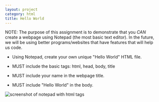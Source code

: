 ```yaml
---
layout: project
category: html
title: Hello World
---
```


NOTE: The purpose of this assignment is to demonstrate that you *CAN* create a webpage using Notepad (the most basic text editor). In the future, we will be using better programs/websites that have features that will help us code.



  - Using Notepad, create your own unique "Hello World" HTML file.

  - MUST include the basic tags: html, head, body, title

  - MUST include your name in the webpage title.

  - MUST include "Hello World" in the body.

  ![screenshot of notepad with html tags](/wd/html/notepadhtml.jpg)
